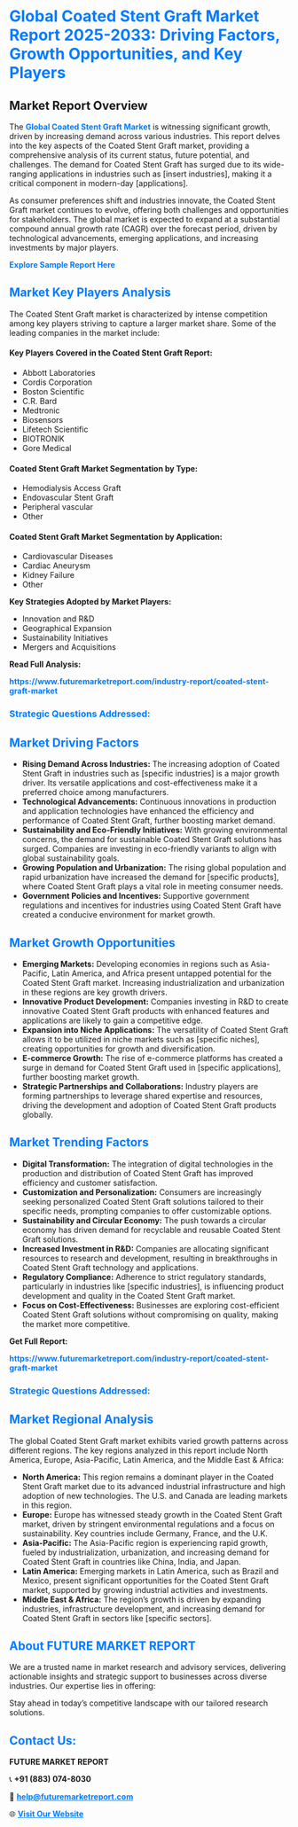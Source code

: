 <h1 style="color: #007BFF;">Global Coated Stent Graft Market Report 2025-2033: Driving Factors, Growth Opportunities, and Key Players</h1>

<section id="overview">
<h2>Market Report Overview</h2>
<p>The <a href="https://www.futuremarketreport.com/industry-report/coated-stent-graft-market" style="color: #007BFF; text-decoration: none;"><strong>Global Coated Stent Graft Market</strong></a> is witnessing significant growth, driven by increasing demand across various industries. This report delves into the key aspects of the Coated Stent Graft market, providing a comprehensive analysis of its current status, future potential, and challenges. The demand for Coated Stent Graft has surged due to its wide-ranging applications in industries such as [insert industries], making it a critical component in modern-day [applications].</p>
<p>As consumer preferences shift and industries innovate, the Coated Stent Graft market continues to evolve, offering both challenges and opportunities for stakeholders. The global market is expected to expand at a substantial compound annual growth rate (CAGR) over the forecast period, driven by technological advancements, emerging applications, and increasing investments by major players.</p>
</section>

<section id="overview">
<p><a href="https://www.futuremarketreport.com/request-sample/reportId=102738" style="color: #007BFF; text-decoration: none;"><strong>Explore Sample Report Here</strong></a></p>
</section>

<section id="key-players">
<h2 style="color: #007BFF;">Market Key Players Analysis</h2>
<p>The Coated Stent Graft market is characterized by intense competition among key players striving to capture a larger market share. Some of the leading companies in the market include:</p>
<h4>Key Players Covered in the Coated Stent Graft Report:</h4>
<ul><li>Abbott Laboratories</li><li>Cordis Corporation</li><li>Boston Scientific</li><li>C.R. Bard</li><li>Medtronic</li><li>Biosensors</li><li>Lifetech Scientific</li><li>BIOTRONIK</li><li>Gore Medical</li></ul>
<h4>Coated Stent Graft Market Segmentation by Type:</h4>
<ul><li>Hemodialysis Access Graft</li><li>Endovascular Stent Graft</li><li>Peripheral vascular</li><li>Other</li></ul>

<h4>Coated Stent Graft Market Segmentation by Application:</h4>
<ul><li>Cardiovascular Diseases</li><li>Cardiac Aneurysm</li><li>Kidney Failure</li><li>Other</li></ul>
<p><strong>Key Strategies Adopted by Market Players:</strong></p>
<ul>
<li>Innovation and R&D</li>
<li>Geographical Expansion</li>
<li>Sustainability Initiatives</li>
<li>Mergers and Acquisitions</li>
</ul>
</section>

<section>
<p><strong>Read Full Analysis: </strong></p><a href="https://www.futuremarketreport.com/industry-report/coated-stent-graft-market" style="color: #007BFF; text-decoration: none;"><strong>https://www.futuremarketreport.com/industry-report/coated-stent-graft-market</strong></a>
<h3 style="color: #007BFF;">Strategic Questions Addressed:</h3>
</section>

<section id="driving-factors">
<h2 style="color: #007BFF;">Market Driving Factors</h2>
<ul>
<li><strong>Rising Demand Across Industries:</strong> The increasing adoption of Coated Stent Graft in industries such as [specific industries] is a major growth driver. Its versatile applications and cost-effectiveness make it a preferred choice among manufacturers.</li>
<li><strong>Technological Advancements:</strong> Continuous innovations in production and application technologies have enhanced the efficiency and performance of Coated Stent Graft, further boosting market demand.</li>
<li><strong>Sustainability and Eco-Friendly Initiatives:</strong> With growing environmental concerns, the demand for sustainable Coated Stent Graft solutions has surged. Companies are investing in eco-friendly variants to align with global sustainability goals.</li>
<li><strong>Growing Population and Urbanization:</strong> The rising global population and rapid urbanization have increased the demand for [specific products], where Coated Stent Graft plays a vital role in meeting consumer needs.</li>
<li><strong>Government Policies and Incentives:</strong> Supportive government regulations and incentives for industries using Coated Stent Graft have created a conducive environment for market growth.</li>
</ul>
</section>

<section id="growth-opportunities">
<h2 style="color: #007BFF;">Market Growth Opportunities</h2>
<ul>
<li><strong>Emerging Markets:</strong> Developing economies in regions such as Asia-Pacific, Latin America, and Africa present untapped potential for the Coated Stent Graft market. Increasing industrialization and urbanization in these regions are key growth drivers.</li>
<li><strong>Innovative Product Development:</strong> Companies investing in R&D to create innovative Coated Stent Graft products with enhanced features and applications are likely to gain a competitive edge.</li>
<li><strong>Expansion into Niche Applications:</strong> The versatility of Coated Stent Graft allows it to be utilized in niche markets such as [specific niches], creating opportunities for growth and diversification.</li>
<li><strong>E-commerce Growth:</strong> The rise of e-commerce platforms has created a surge in demand for Coated Stent Graft used in [specific applications], further boosting market growth.</li>
<li><strong>Strategic Partnerships and Collaborations:</strong> Industry players are forming partnerships to leverage shared expertise and resources, driving the development and adoption of Coated Stent Graft products globally.</li>
</ul>
</section>

<section id="trending-factors">
<h2 style="color: #007BFF;">Market Trending Factors</h2>
<ul>
<li><strong>Digital Transformation:</strong> The integration of digital technologies in the production and distribution of Coated Stent Graft has improved efficiency and customer satisfaction.</li>
<li><strong>Customization and Personalization:</strong> Consumers are increasingly seeking personalized Coated Stent Graft solutions tailored to their specific needs, prompting companies to offer customizable options.</li>
<li><strong>Sustainability and Circular Economy:</strong> The push towards a circular economy has driven demand for recyclable and reusable Coated Stent Graft solutions.</li>
<li><strong>Increased Investment in R&D:</strong> Companies are allocating significant resources to research and development, resulting in breakthroughs in Coated Stent Graft technology and applications.</li>
<li><strong>Regulatory Compliance:</strong> Adherence to strict regulatory standards, particularly in industries like [specific industries], is influencing product development and quality in the Coated Stent Graft market.</li>
<li><strong>Focus on Cost-Effectiveness:</strong> Businesses are exploring cost-efficient Coated Stent Graft solutions without compromising on quality, making the market more competitive.</li>
</ul>
</section>

<section>
<p><strong>Get Full Report: </strong></p><a href="https://www.futuremarketreport.com/industry-report/coated-stent-graft-market" style="color: #007BFF; text-decoration: none;"><strong>https://www.futuremarketreport.com/industry-report/coated-stent-graft-market</strong></a>
<h3 style="color: #007BFF;">Strategic Questions Addressed:</h3>
</section>


<section id="regional-analysis">
<h2 style="color: #007BFF;">Market Regional Analysis</h2>
<p>The global Coated Stent Graft market exhibits varied growth patterns across different regions. The key regions analyzed in this report include North America, Europe, Asia-Pacific, Latin America, and the Middle East & Africa:</p>
<ul>
<li><strong>North America:</strong> This region remains a dominant player in the Coated Stent Graft market due to its advanced industrial infrastructure and high adoption of new technologies. The U.S. and Canada are leading markets in this region.</li>
<li><strong>Europe:</strong> Europe has witnessed steady growth in the Coated Stent Graft market, driven by stringent environmental regulations and a focus on sustainability. Key countries include Germany, France, and the U.K.</li>
<li><strong>Asia-Pacific:</strong> The Asia-Pacific region is experiencing rapid growth, fueled by industrialization, urbanization, and increasing demand for Coated Stent Graft in countries like China, India, and Japan.</li>
<li><strong>Latin America:</strong> Emerging markets in Latin America, such as Brazil and Mexico, present significant opportunities for the Coated Stent Graft market, supported by growing industrial activities and investments.</li>
<li><strong>Middle East & Africa:</strong> The region’s growth is driven by expanding industries, infrastructure development, and increasing demand for Coated Stent Graft in sectors like [specific sectors].</li>
</ul>
</section>

<footer>
<h2 style="color: #007BFF;">About FUTURE MARKET REPORT</h2>
<p>We are a trusted name in market research and advisory services, delivering actionable insights and strategic support to businesses across diverse industries. Our expertise lies in offering:</p>

<p>Stay ahead in today’s competitive landscape with our tailored research solutions.</p>

<h2 style="color: #007BFF;">Contact Us:</h2>
<p><strong>FUTURE MARKET REPORT</strong></p>
<p>📞 <strong>+91 (883) 074-8030</strong></p>
<p>📧 <strong><a href="mailto:help@futuremarketreport.com" style="color: #007BFF;">help@futuremarketreport.com</a></strong></p>
<p>🌐 <strong><a href="https://www.futuremarketreport.com/" style="color: #007BFF;">Visit Our Website</a></strong></p>
</footer>